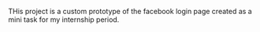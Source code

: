 THis project is a custom prototype of the facebook login page created as a mini task for my internship period.
